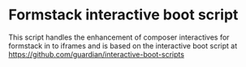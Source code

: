 # Formstack interactive boot script

This script handles the enhancement of composer interactives for formstack in to iframes and is based on the interactive boot script at https://github.com/guardian/interactive-boot-scripts

